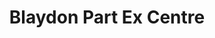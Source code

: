 ---
title: "Blaydon Part Ex Centre"
url: /blaydon-on-tyne/blaydon-part-ex-centre/
shop: Autohaus
---